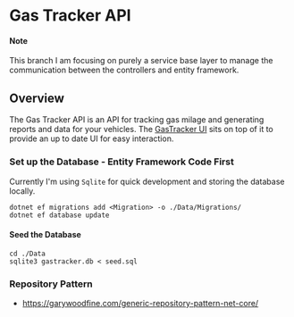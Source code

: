# Gas Tracker API

#### Note
This branch I am focusing on purely a service base layer to manage the communication between the controllers and entity framework.

## Overview

The Gas Tracker API is an API for tracking gas milage and generating reports and data for your vehicles. The [GasTracker UI](https://github.com/grahamcrackers/gas-tracker-ui) sits on top of it to provide an up to date UI for easy interaction.

### Set up the Database - Entity Framework Code First

Currently I'm using `Sqlite` for quick development and storing the database locally.

```
dotnet ef migrations add <Migration> -o ./Data/Migrations/
dotnet ef database update
```

#### Seed the Database
```
cd ./Data
sqlite3 gastracker.db < seed.sql
```

### Repository Pattern
* https://garywoodfine.com/generic-repository-pattern-net-core/